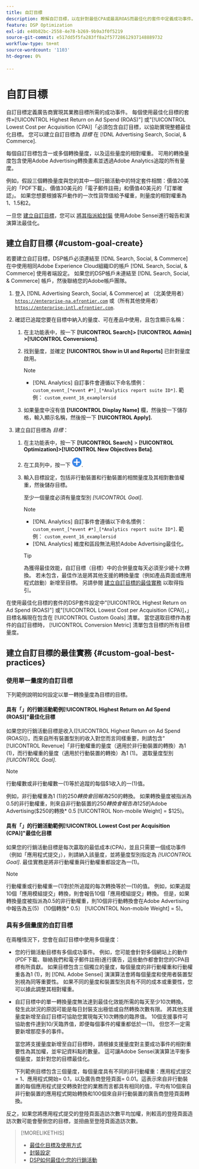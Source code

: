 ```yaml
---
title: 自訂目標
description: 瞭解自訂目標，以在針對最低CPA或最高ROAS而最佳化的套件中定義成功事件。
feature: DSP Optimization
exl-id: e40b82bc-2558-4e78-b269-9b9a3f0f5219
source-git-commit: e517dd5f5fa283ff8a2f57728612937148889732
workflow-type: tm+mt
source-wordcount: '1103'
ht-degree: 0%

---
```


# 自訂目標

自訂目標定義廣告商實現其業務目標所需的成功事件。 每個使用最佳化目標的套件»[!UICONTROL Highest Return on Ad Spend (ROAS)"] 或&quot;[!UICONTROL Lowest Cost per Acquisition (CPA)]「必須包含自訂目標，以協助實現整體最佳化目標。 您可以建立自訂目標為 *目標* 在 [!DNL Advertising Search, Social, & Commerce].

<!-- update image or omit it

![custom goals](/help/dsp/assets/objective-goals.png)
 -->

每個自訂目標包含一或多個轉換量度，以及這些量度的相對權重。 可用的轉換量度包含使用Adobe Advertising轉換畫素並透過Adobe Analytics追蹤的所有量度。

例如，假設三個轉換量度與您的其中一個行銷活動中的特定套件相關：價值20美元的「PDF下載」、價值30美元的「電子郵件註冊」和價值40美元的「訂單確認」。 如果您想要根據客戶動作的一次性貨幣值給予權重，則量度的相對權重為1、1.5和2。

一旦您 [建立自訂目標](#custom-goal-create)，您可以 [將其指派給封裝](/help/dsp/campaign-management/packages/package-settings.md) 使用Adobe Sensei進行報告和演演算法最佳化。

## 建立自訂目標 {#custom-goal-create}

若要建立自訂目標，DSP帳戶必須連結至 [!DNL Search, Social, & Commerce] 在中使用相同Adobe Experience Cloud組織ID的帳戶 [!DNL Search, Social, & Commerce] 使用者端設定。 如果您的DSP帳戶未連結至 [!DNL Search, Social, & Commerce] 帳戶，然後聯絡您的Adobe帳戶團隊。

1. 登入 [!DNL Advertising Search, Social, & Commerce] at （北美使用者） [`https://enterprise-na.efrontier.com`](https://enterprise-na.efrontier.com) 或（所有其他使用者） [`https://enterprise-intl.efrontier.com`](https://enterprise-intl.efrontier.com).

1. 確認已追蹤您要在目標中納入的量度、可在產品中使用，且包含顯示名稱：

   1. 在主功能表中，按一下 **[!UICONTROL Search]> [!UICONTROL Admin] >[!UICONTROL Conversions]**.

   1. 找到量度，並確定 **[!UICONTROL Show in UI and Reports]** 已針對量度啟用。

      >[!NOTE]
      >
      >* [!DNL Analytics] 自訂事件會遵循以下命名慣例： `custom_event_[*event #*]_[*Analytics report suite ID*]`. 範例： `custom_event_16_examplersid`

   1. 如果量度中沒有值 **[!UICONTROL Display Name]** 欄，然後按一下儲存格，輸入顯示名稱，然後按一下 **[!UICONTROL Apply].**

1. 建立自訂目標為 *目標*：

   1. 在主功能表中，按一下 **[!UICONTROL Search]** > **[!UICONTROL Optimization]>[!UICONTROL New Objectives Beta]**.

   1. 在工具列中，按一下 ![建立](/help/dsp/assets/create-search-ui.png "建立").

   1. 輸入目標設定，包括非行動裝置和行動裝置的相關量度及其相對數值權重，然後儲存目標。

      至少一個量度必須有量度型別 *[!UICONTROL Goal]*.

      >[!NOTE]
      >
      >* [!DNL Analytics] 自訂事件會遵循以下命名慣例： `custom_event_[*event #*]_[*Analytics report suite ID*]`. 範例： `custom_event_16_examplersid`
      >* [!DNL Analytics] 維度和區段無法用於Adobe Advertising最佳化。

      >[!TIP]
      >
      >為獲得最佳效能，自訂目標（目標）中的合併量度每天必須至少總十次轉換。 若未包含，最佳作法是將其他支援的轉換量度（例如產品頁面或應用程式啟動）新增至目標。 另請參閱 [建立自訂目標的最佳實務](#custom-goal-best-practices) 以取得指引。

在使用最佳化目標的套件的DSP套件設定中&quot;[!UICONTROL Highest Return on Ad Spend (ROAS)"] 或&quot;[!UICONTROL Lowest Cost per Acquisition (CPA)]，」目標名稱現在包含在 [!UICONTROL Custom Goals] 清單。 當您選取目標作為套件的自訂目標時， [!UICONTROL Conversion Metric] 清單包含目標的所有目標量度。

## 建立自訂目標的最佳實務 {#custom-goal-best-practices}

### 使用單一量度的自訂目標

下列範例說明如何設定以單一轉換量度為目標的目標。

#### 具有「」的行銷活動範例[!UICONTROL Highest Return on Ad Spend (ROAS)]&quot;最佳化目標

如果您的行銷活動目標是收入([!UICONTROL Highest Return on Ad Spend (ROAS)])，而來自所有裝置型別的收入對您而言同樣重要，則請包含&quot;[!UICONTROL Revenue]「非行動權重的量度（適用於非行動裝置的轉換）為1 (1)，而行動權重的量度（適用於行動裝置的轉換）為1 (1)。 選取量度型別 *[!UICONTROL Goal]*.

<!-- update image or delete 

![example of a ROAS custom goal with a single conversion metric](/help/dsp/assets/custom-goal-roas.png)

-->

>[!NOTE]
>
> 行動權數或非行動權數一(1)等於追蹤的每個$1收入的一(1)值。
>
> 例如，非行動權重為1 (1)的$250轉換會回報為$250的轉換。 如果轉換量度被指派為0.5的非行動權重，則來自非行動裝置的$250轉換會報告為$125的Adobe Advertising($250的轉換* 0.5 [!UICONTROL Non-mobile Weight] = $125)。

#### 具有「」的行銷活動範例[!UICONTROL Lowest Cost per Acquisition (CPA)]&quot;最佳化目標

如果您的行銷活動目標是每次贏取的最低成本(CPA)，並且只需要一個成功事件（例如「應用程式提交」），則請納入該量度，並將量度型別指定為 *[!UICONTROL Goal]*. 最佳實務是將非行動權重與行動權重都設定為一(1)。

<!-- update image or delete 

![example of a CPA custom goal with a single conversion metric](/help/dsp/assets/custom-goal-roas.png)

-->

>[!NOTE]
>
> 行動權重或行動權重一(1)對於所追蹤的每次轉換等於一(1)的值。 例如，如果追蹤10個「應用模組提交」轉換，則會報告10個「應用模組提交」轉換。 但是，如果轉換量度被指派為0.5的非行動權重，則10個非行動轉換會在Adobe Advertising中報告為五(5) （10個轉換* 0.5） [!UICONTROL Non-mobile Weight] = 5)。

### 具有多個量度的自訂目標

在兩種情況下，您會在自訂目標中使用多個量度：

* 您的行銷活動目標有多個成功事件。 例如，您可能會針對多個網站上的動作(PDF下載、聯絡我們和電子郵件註冊)進行廣告，這些動作都會對您的CPA目標有所貢獻。 如果目標包含三個獨立的量度，每個量度的非行動權重和行動權重各為1 (1)，則 [!DNL Adobe Sensei] 演演算法會將每個量度和使用者裝置型別視為同等重要性。 如果不同的量度和裝置型別具有不同的成本或重要性，您可以據此調整其相對權重。

<!-- update image or delete it and adjust the wording above

   ![example of a custom goal with multiple metrics](/help/dsp/assets/custom-goal-multiple-properties.png)

-->

* 自訂目標中的單一轉換量度無法達到最佳化效能所需的每天至少10次轉換。 發生此狀況的原因可能是每日封裝支出極低或自然轉換次數有限。 將其他支援量度新增至自訂目標可協助您實現每天10次轉換的臨界值。 10個支援事件可協助套件達到10/天臨界值，即便每個事件的權重都低於一(1)。 但您不一定需要新增那麼多的事件。

  當您將支援量度新增至自訂目標時，請根據支援量度對主要成功事件的相對重要性為其加權，並牢記資料點的數量。 這可讓Adobe Sensei演演算法平衡多個量度，並針對您的目標最佳化。

  下列範例目標包含三個量度，每個量度具有不同的非行動權重：應用程式提交= 1、應用程式開始= 0.1，以及廣告商登陸頁面= 0.01。這表示來自非行動裝置的每個應用程式提交轉換對您的業務而言都具有相同的值，平均有10個來自非行動裝置的應用程式開始轉換和100個來自非行動裝置的廣告商登陸頁面轉換。

<!-- update image or delete it and adjust the wording above

   ![example of a custom goal with multiple metrics](/help/dsp/assets/custom-goal-multiple-properties2.png)

-->

反之，如果您將應用程式提交的登陸頁面造訪次數平均加權，則較高的登陸頁面造訪次數可能會壓倒您的目標，並扭曲至登陸頁面造訪次數。<!--reword-->

>[!MORELIKETHIS]
>
>* [最佳化目標及使用方式](optimization-goals.md)
>* [封裝設定](/help/dsp/campaign-management/packages/package-settings.md)
> * [DSP如何最佳化您的行銷活動](optimization-how-dsp-optimizes-campaigns.md)
